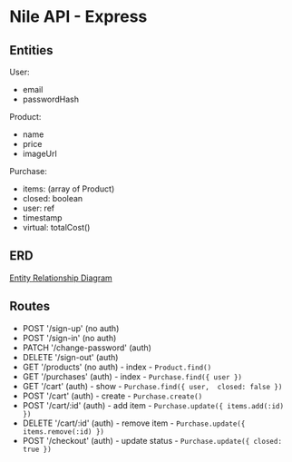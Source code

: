 # Nile API - Express


## Entities
User:
* email
* passwordHash

Product:
* name
* price
* imageUrl

Purchase:
* items: (array of Product)
* closed: boolean
* user: ref
* timestamp
* virtual: totalCost()

## ERD

[Entity Relationship Diagram](https://i.imgur.com/fQcOcT1.png)

## Routes

* POST '/sign-up' (no auth)
* POST '/sign-in' (no auth)
* PATCH '/change-password' (auth)
* DELETE '/sign-out' (auth)
* GET '/products' (no auth) - index - `Product.find()`
* GET '/purchases' (auth) - index - `Purchase.find({ user })`
* GET '/cart' (auth) - show - `Purchase.find({ user,  closed: false })`
* POST '/cart' (auth) - create - `Purchase.create()`
* POST '/cart/:id' (auth) - add item - `Purchase.update({ items.add(:id) })`
* DELETE '/cart/:id' (auth) - remove item - `Purchase.update({ items.remove(:id) })`
* POST '/checkout' (auth) - update status - `Purchase.update({ closed: true })`
